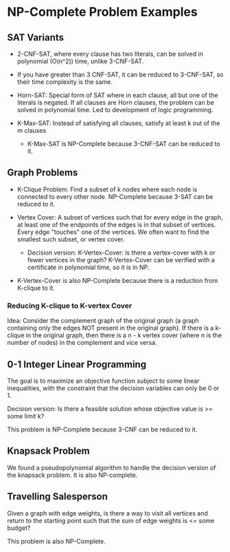 # NP-Complete Problem Examples

## SAT Variants

- 2-CNF-SAT, where every clause has two literals, can be solved in polynomial (O(n^2)) time, unlike 3-CNF-SAT.

- If you have greater than 3 CNF-SAT, it can be reduced to 3-CNF-SAT, so their time complexity is the same.

- Horn-SAT: Special form of SAT where in each clause, all but one of the literals is negated. If all clauses are Horn clauses, the problem can be solved in polynomial time. Led to development of logic programming.

- K-Max-SAT: Instead of satisfying all clauses, satisfy at least k out of the m clauses
    - K-Max-SAT is NP-Complete because 3-CNF-SAT can be reduced to it.

## Graph Problems

- K-Clique Problem: Find a subset of k nodes where each node is connected to every other node. NP-Complete because 3-SAT can be reduced to it.

- Vertex Cover: A subset of vertices such that for every edge in the graph, at least one of the endpoints of the edges is in that subset of vertices. Every edge "touches" one of the vertices. We often want to find the smallest such subset, or vertex cover.
    - Decision version: K-Vertex-Cover: is there a vertex-cover with k or fewer vertices in the graph? K-Vertex-Cover can be verified with a certificate in polynomial time, so it is in NP.

- K-Vertex-Cover is also NP-Complete because there is a reduction from K-clique to it.

### Reducing K-clique to K-vertex Cover

Idea: Consider the complement graph of the original graph (a graph containing only the edges NOT present in the original graph). If there is a k-clique in the original graph, then there is a n - k vertex cover (where n is the number of nodes) in the complement and vice versa.

## 0-1 Integer Linear Programming

The goal is to maximize an objective function subject to some linear inequalities, with the constraint that the decision variables can only be 0 or 1.

Decision version: Is there a feasible solution whose objective value is >= some limit k?

This problem is NP-Complete because 3-CNF can be reduced to it.

## Knapsack Problem

We found a pseudopolynomial algorithm to handle the decision version of the knapsack problem. It is also NP-complete.

## Travelling Salesperson

Given a graph with edge weights, is there a way to visit all vertices and return to the starting point such that the sum of edge weights is <= some budget?

This problem is also NP-Complete.